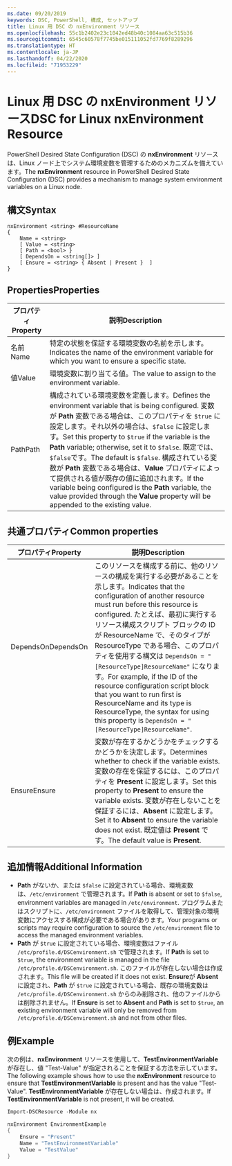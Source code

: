 ```yaml
---
ms.date: 09/20/2019
keywords: DSC, PowerShell, 構成, セットアップ
title: Linux 用 DSC の nxEnvironment リソース
ms.openlocfilehash: 55c1b2402e23c1042ed48b40c1084aa63c515b36
ms.sourcegitcommit: 6545c60578f7745be015111052fd7769f8289296
ms.translationtype: HT
ms.contentlocale: ja-JP
ms.lasthandoff: 04/22/2020
ms.locfileid: "71953229"
---
```

# <a name="dsc-for-linux-nxenvironment-resource"></a><span data-ttu-id="0b993-103">Linux 用 DSC の nxEnvironment リソース</span><span class="sxs-lookup"><span data-stu-id="0b993-103">DSC for Linux nxEnvironment Resource</span></span>

<span data-ttu-id="0b993-104">PowerShell Desired State Configuration (DSC) の **nxEnvironment** リソースは、Linux ノード上でシステム環境変数を管理するためのメカニズムを備えています。</span><span class="sxs-lookup"><span data-stu-id="0b993-104">The **nxEnvironment** resource in PowerShell Desired State Configuration (DSC) provides a mechanism to manage system environment variables on a Linux node.</span></span>

## <a name="syntax"></a><span data-ttu-id="0b993-105">構文</span><span class="sxs-lookup"><span data-stu-id="0b993-105">Syntax</span></span>

```Syntax
nxEnvironment <string> #ResourceName
{
    Name = <string>
    [ Value = <string>
    [ Path = <bool> }
    [ DependsOn = <string[]> ]
    [ Ensure = <string> { Absent | Present }  ]
}
```

## <a name="properties"></a><span data-ttu-id="0b993-106">Properties</span><span class="sxs-lookup"><span data-stu-id="0b993-106">Properties</span></span>

|<span data-ttu-id="0b993-107">プロパティ</span><span class="sxs-lookup"><span data-stu-id="0b993-107">Property</span></span> |<span data-ttu-id="0b993-108">説明</span><span class="sxs-lookup"><span data-stu-id="0b993-108">Description</span></span> |
|---|---|
|<span data-ttu-id="0b993-109">名前</span><span class="sxs-lookup"><span data-stu-id="0b993-109">Name</span></span> |<span data-ttu-id="0b993-110">特定の状態を保証する環境変数の名前を示します。</span><span class="sxs-lookup"><span data-stu-id="0b993-110">Indicates the name of the environment variable for which you want to ensure a specific state.</span></span> |
|<span data-ttu-id="0b993-111">値</span><span class="sxs-lookup"><span data-stu-id="0b993-111">Value</span></span> |<span data-ttu-id="0b993-112">環境変数に割り当てる値。</span><span class="sxs-lookup"><span data-stu-id="0b993-112">The value to assign to the environment variable.</span></span> |
|<span data-ttu-id="0b993-113">Path</span><span class="sxs-lookup"><span data-stu-id="0b993-113">Path</span></span> |<span data-ttu-id="0b993-114">構成されている環境変数を定義します。</span><span class="sxs-lookup"><span data-stu-id="0b993-114">Defines the environment variable that is being configured.</span></span> <span data-ttu-id="0b993-115">変数が **Path** 変数である場合は、このプロパティを `$true` に設定します。それ以外の場合は、`$false` に設定します。</span><span class="sxs-lookup"><span data-stu-id="0b993-115">Set this property to `$true` if the variable is the **Path** variable; otherwise, set it to `$false`.</span></span> <span data-ttu-id="0b993-116">既定では、 `$false`です。</span><span class="sxs-lookup"><span data-stu-id="0b993-116">The default is `$false`.</span></span> <span data-ttu-id="0b993-117">構成されている変数が **Path** 変数である場合は、**Value** プロパティによって提供される値が既存の値に追加されます。</span><span class="sxs-lookup"><span data-stu-id="0b993-117">If the variable being configured is the **Path** variable, the value provided through the **Value** property will be appended to the existing value.</span></span> |

## <a name="common-properties"></a><span data-ttu-id="0b993-118">共通プロパティ</span><span class="sxs-lookup"><span data-stu-id="0b993-118">Common properties</span></span>

|<span data-ttu-id="0b993-119">プロパティ</span><span class="sxs-lookup"><span data-stu-id="0b993-119">Property</span></span> |<span data-ttu-id="0b993-120">説明</span><span class="sxs-lookup"><span data-stu-id="0b993-120">Description</span></span> |
|---|---|
|<span data-ttu-id="0b993-121">DependsOn</span><span class="sxs-lookup"><span data-stu-id="0b993-121">DependsOn</span></span> |<span data-ttu-id="0b993-122">このリソースを構成する前に、他のリソースの構成を実行する必要があることを示します。</span><span class="sxs-lookup"><span data-stu-id="0b993-122">Indicates that the configuration of another resource must run before this resource is configured.</span></span> <span data-ttu-id="0b993-123">たとえば、最初に実行するリソース構成スクリプト ブロックの ID が ResourceName で、そのタイプが ResourceType である場合、このプロパティを使用する構文は `DependsOn = "[ResourceType]ResourceName"` になります。</span><span class="sxs-lookup"><span data-stu-id="0b993-123">For example, if the ID of the resource configuration script block that you want to run first is ResourceName and its type is ResourceType, the syntax for using this property is `DependsOn = "[ResourceType]ResourceName"`.</span></span> |
|<span data-ttu-id="0b993-124">Ensure</span><span class="sxs-lookup"><span data-stu-id="0b993-124">Ensure</span></span> |<span data-ttu-id="0b993-125">変数が存在するかどうかをチェックするかどうかを決定します。</span><span class="sxs-lookup"><span data-stu-id="0b993-125">Determines whether to check if the variable exists.</span></span> <span data-ttu-id="0b993-126">変数の存在を保証するには、このプロパティを **Present** に設定します。</span><span class="sxs-lookup"><span data-stu-id="0b993-126">Set this property to **Present** to ensure the variable exists.</span></span> <span data-ttu-id="0b993-127">変数が存在しないことを保証するには、**Absent** に設定します。</span><span class="sxs-lookup"><span data-stu-id="0b993-127">Set it to **Absent** to ensure the variable does not exist.</span></span> <span data-ttu-id="0b993-128">既定値は **Present** です。</span><span class="sxs-lookup"><span data-stu-id="0b993-128">The default value is **Present**.</span></span> |

## <a name="additional-information"></a><span data-ttu-id="0b993-129">追加情報</span><span class="sxs-lookup"><span data-stu-id="0b993-129">Additional Information</span></span>

- <span data-ttu-id="0b993-130">**Path** がないか、または `$false` に設定されている場合、環境変数は、`/etc/environment` で管理されます。</span><span class="sxs-lookup"><span data-stu-id="0b993-130">If **Path** is absent or set to `$false`, environment variables are managed in `/etc/environment`.</span></span>
  <span data-ttu-id="0b993-131">プログラムまたはスクリプトに、`/etc/environment` ファイルを取得して、管理対象の環境変数にアクセスする構成が必要である場合があります。</span><span class="sxs-lookup"><span data-stu-id="0b993-131">Your programs or scripts may require configuration to source the `/etc/environment` file to access the managed environment variables.</span></span>
- <span data-ttu-id="0b993-132">**Path** が `$true` に設定されている場合、環境変数はファイル `/etc/profile.d/DSCenvironment.sh` で管理されます。</span><span class="sxs-lookup"><span data-stu-id="0b993-132">If **Path** is set to `$true`, the environment variable is managed in the file `/etc/profile.d/DSCenvironment.sh`.</span></span> <span data-ttu-id="0b993-133">このファイルが存在しない場合は作成されます。</span><span class="sxs-lookup"><span data-stu-id="0b993-133">This file will be created if it does not exist.</span></span> <span data-ttu-id="0b993-134">**Ensure**が **Absent** に設定され、**Path** が `$true` に設定されている場合、既存の環境変数は `/etc/profile.d/DSCenvironment.sh` からのみ削除され、他のファイルからは削除されません。</span><span class="sxs-lookup"><span data-stu-id="0b993-134">If **Ensure** is set to **Absent** and **Path** is set to `$true`, an existing environment variable will only be removed from `/etc/profile.d/DSCenvironment.sh` and not from other files.</span></span>

## <a name="example"></a><span data-ttu-id="0b993-135">例</span><span class="sxs-lookup"><span data-stu-id="0b993-135">Example</span></span>

<span data-ttu-id="0b993-136">次の例は、**nxEnvironment** リソースを使用して、**TestEnvironmentVariable** が存在し、値 "Test-Value" が指定されることを保証する方法を示しています。</span><span class="sxs-lookup"><span data-stu-id="0b993-136">The following example shows how to use the **nxEnvironment** resource to ensure that **TestEnvironmentVariable** is present and has the value "Test-Value".</span></span> <span data-ttu-id="0b993-137">**TestEnvironmentVariable** が存在しない場合は、作成されます。</span><span class="sxs-lookup"><span data-stu-id="0b993-137">If **TestEnvironmentVariable** is not present, it will be created.</span></span>

```powershell
Import-DSCResource -Module nx

nxEnvironment EnvironmentExample
{
    Ensure = "Present"
    Name = "TestEnvironmentVariable"
    Value = "TestValue"
}
```